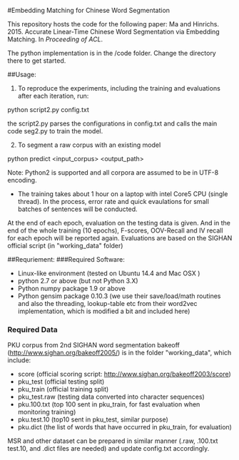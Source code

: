 #Embedding Matching for Chinese Word Segmentation

This repository hosts the code for the following paper:
Ma and Hinrichs. 2015. Accurate Linear-Time Chinese Word Segmentation via Embedding Matching. In *Proceeding of ACL*.


The python implementation is in the /code folder. Change the directory there to get started.

##Usage:
1. To reproduce the experiments, including the training and evaluations after each iteration, run:

python  script2.py  config.txt

the script2.py parses the configurations in config.txt and calls the main code seg2.py to train the model.

2. To segment a raw corpus with an existing model

python predict  <model> <input_corpus> <output_path>

Note: Python2 is supported and all corpora are assumed to be in UTF-8 encoding.

* The training takes about 1 hour on a laptop with intel Core5 CPU (single thread). In the process, error rate and quick evaulations for small batches of sentences will be conducted. 

At the end of each epoch, evaluation on the testing data is given. And in the end of the whole training (10 epochs), F-scores, OOV-Recall and IV recall for each epoch will be reported again. Evaluations are based on the SIGHAN official script (in "working_data" folder)

##Requriement:
###Required Software:
- Linux-like environment  (tested on Ubuntu 14.4 and Mac OSX )
- python 2.7 or above (but not Python 3.X)
- Python numpy package 1.9 or above
- Python gensim package 0.10.3 (we use their save/load/math routines and also the threading, lookup-table etc from their word2vec implementation, which is modified a bit and included here)


### Required Data
PKU corpus from 2nd SIGHAN word segmentation bakeoff (http://www.sighan.org/bakeoff2005/) is in the folder "working_data", which include:

- score (official scoring script: http://www.sighan.org/bakeoff2003/score)
- pku_test (official testing split)
- pku_train (official training split)
- pku_test.raw (testing data converted into character sequences)
- pku.100.txt (top 100 sent in pku_train, for fast evaluation when monitoring training)
- pku.test.10 (top10 sent in pku_test, similar purpose)
- pku.dict (the list of words that have occurred in pku_train, for evaluation)

MSR and other dataset can be prepared in similar manner (.raw, .100.txt test.10, and .dict files are needed) and update config.txt accordingly.
